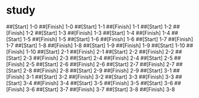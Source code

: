 # study
##[Start] 1-0
##[Finish] 1-0
##[Start] 1-1
##[Finish] 1-1
##[Start] 1-2
##[Finish] 1-2
##[Start] 1-3
##[Finish] 1-3
##[Start] 1-4
##[Finish] 1-4
##[Start] 1-5
##[Finish] 1-5
##[Start] 1-6
##[Finish] 1-6
##[Start] 1-7
##[Finish] 1-7
##[Start] 1-8
##[Finish] 1-8
##[Start] 1-9
##[Finish] 1-9
##[Start] 1-10
##[Finish] 1-10
##[Start] 2-1
##[Finish] 2-1
##[Start] 2-2
##[Finish] 2-2
##[Start] 2-3
##[Finish] 2-3
##[Start] 2-4
##[Finish] 2-4
##[Start] 2-5
##[Finish] 2-5
##[Start] 2-6
##[Finish] 2-6
##[Start] 2-7
##[Finish] 2-7
##[Start] 2-8
##[Finish] 2-8
##[Start] 2-9
##[Finish] 2-9
##[Start] 3-1
##[Finish] 3-1
##[Start] 3-2
##[Finish] 3-2
##[Start] 3-3
##[Finish] 3-3
##[Start] 3-4
##[Finish] 3-4
##[Start] 3-5
##[Finish] 3-5
##[Start] 3-6
##[Finish] 3-6
##[Start] 3-7
##[Finish] 3-7
##[Start] 3-8
##[Finish] 3-8

